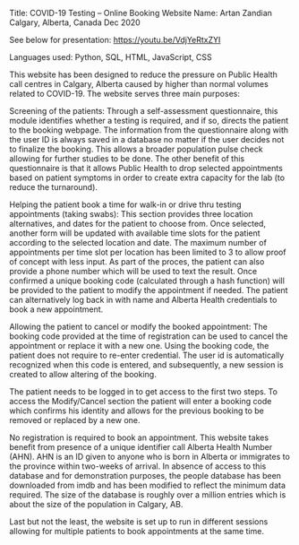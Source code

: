 Title: COVID-19 Testing – Online Booking Website Name: Artan Zandian Calgary, Alberta, Canada Dec 2020

See below for presentation: https://youtu.be/VdjYeRtxZYI

Languages used: Python, SQL, HTML, JavaScript, CSS

This website has been designed to reduce the pressure on Public Health call centres in Calgary, Alberta caused by higher than normal volumes related to COVID-19. The website serves three main purposes:

Screening of the patients: Through a self-assessment questionnaire, this module identifies whether a testing is required, and if so, directs the patient to the booking webpage. The information from the questionnaire along with the user ID is always saved in a database no matter if the user decides not to finalize the booking. This allows a broader population pulse check allowing for further studies to be done. The other benefit of this questionnaire is that it allows Public Health to drop selected appointments based on patient symptoms in order to create extra capacity for the lab (to reduce the turnaround).

Helping the patient book a time for walk-in or drive thru testing appointments (taking swabs): This section provides three location alternatives, and dates for the patient to choose from. Once selected, another form will be updated with available time slots for the patient according to the selected location and date. The maximum number of appointments per time slot per location has been limited to 3 to allow proof of concept with less input. As part of the proces, the patient can also provide a phone number which will be used to text the result. Once confirmed a unique booking code (calculated through a hash function) will be provided to the patient to modify the appointment if needed. The patient can alternatively log back in with name and Alberta Health credentials to book a new appointment.

Allowing the patient to cancel or modify the booked appointment: The booking code provided at the time of registration can be used to cancel the appointment or replace it with a new one. Using the booking code, the patient does not require to re-enter credential. The user id is automatically recognized when this code is entered, and subsequently, a new session is created to allow altering of the booking.

The patient needs to be logged in to get access to the first two steps. To access the Modify/Cancel section the patient will enter a booking code which confirms his identity and allows for the previous booking to be removed or replaced by a new one.

No registration is required to book an appointment. This website takes benefit from presence of a unique identifier call Alberta Health Number (AHN). AHN is an ID given to anyone who is born in Alberta or immigrates to the province within two-weeks of arrival. In absence of access to this database and for demonstration purposes, the people database has been downloaded from imdb and has been modified to reflect the minimum data required. The size of the database is roughly over a million entries which is about the size of the population in Calgary, AB.

Last but not the least, the website is set up to run in different sessions allowing for multiple patients to book appointments at the same time.
